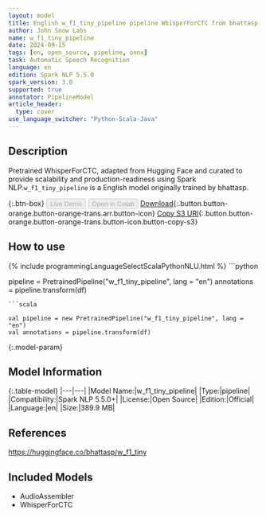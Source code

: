 ```yaml
---
layout: model
title: English w_f1_tiny_pipeline pipeline WhisperForCTC from bhattasp
author: John Snow Labs
name: w_f1_tiny_pipeline
date: 2024-09-15
tags: [en, open_source, pipeline, onnx]
task: Automatic Speech Recognition
language: en
edition: Spark NLP 5.5.0
spark_version: 3.0
supported: true
annotator: PipelineModel
article_header:
  type: cover
use_language_switcher: "Python-Scala-Java"
---
```


## Description

Pretrained WhisperForCTC, adapted from Hugging Face and curated to provide scalability and production-readiness using Spark NLP.`w_f1_tiny_pipeline` is a English model originally trained by bhattasp.

{:.btn-box}
<button class="button button-orange" disabled>Live Demo</button>
<button class="button button-orange" disabled>Open in Colab</button>
[Download](https://s3.amazonaws.com/auxdata.johnsnowlabs.com/public/models/w_f1_tiny_pipeline_en_5.5.0_3.0_1726407222900.zip){:.button.button-orange.button-orange-trans.arr.button-icon}
[Copy S3 URI](s3://auxdata.johnsnowlabs.com/public/models/w_f1_tiny_pipeline_en_5.5.0_3.0_1726407222900.zip){:.button.button-orange.button-orange-trans.button-icon.button-copy-s3}

## How to use



<div class="tabs-box" markdown="1">
{% include programmingLanguageSelectScalaPythonNLU.html %}
```python

pipeline = PretrainedPipeline("w_f1_tiny_pipeline", lang = "en")
annotations =  pipeline.transform(df)   

```
```scala

val pipeline = new PretrainedPipeline("w_f1_tiny_pipeline", lang = "en")
val annotations = pipeline.transform(df)

```
</div>

{:.model-param}
## Model Information

{:.table-model}
|---|---|
|Model Name:|w_f1_tiny_pipeline|
|Type:|pipeline|
|Compatibility:|Spark NLP 5.5.0+|
|License:|Open Source|
|Edition:|Official|
|Language:|en|
|Size:|389.9 MB|

## References

https://huggingface.co/bhattasp/w_f1_tiny

## Included Models

- AudioAssembler
- WhisperForCTC
